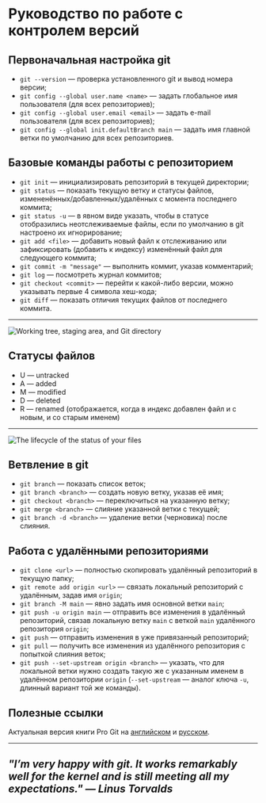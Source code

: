 # Руководство по работе с контролем версий

## Первоначальная настройка git

* `git --version` — проверка установленного git и вывод номера версии;
* `git config --global user.name <name>` — задать глобальное имя пользователя (для всех репозиториев);
* `git config --global user.email <email>` — задать e-mail пользователя (для всех репозиториев);
* `git config --global init.defaultBranch main` — задать имя главной ветки по умолчанию для всех репозиториев.

## Базовые команды работы с репозиторием

* `git init` — инициализировать репозиторий в текущей директории;
* `git status` — показать текущую ветку и статусы файлов, измененённых/добавленных/удалённых с момента последнего коммита;
* `git status -u` — в явном виде указать, чтобы в статусе отобразились неотслеживаемые файлы, если по умолчанию в git настроено их игнорирование;
* `git add <file>` — добавить новый файл к отслеживанию или зафиксировать (добавить к индексу) изменённый файл для следующего коммита;
* `git commit -m "message"` — выполнить коммит, указав комментарий;
* `git log` — посмотреть журнал коммитов;
* `git checkout <commit>` — перейти к какой-либо версии, можно указывать первые 4 символа хеш-кода;
* `git diff` — показать отличия текущих файлов от последнего коммита.

---
![Working tree, staging area, and Git directory](https://git-scm.com/book/en/v2/images/areas.png)

## Статусы файлов
* U — untracked
* A — added
* M — modified
* D — deleted
* R — renamed (отображается, когда в индекс добавлен файл и с новым, и со старым именем)

---
![The lifecycle of the status of your files](https://git-scm.com/book/en/v2/images/lifecycle.png)


## Ветвление в git

* `git branch` — показать список веток;
* `git branch <branch>` — создать новую ветку, указав её имя;
* `git checkout <branch>` — переключиться на указанную ветку;
* `git merge <branch>` — слияние указанной ветки с текущей;
* `git branch -d <branch>` — удаление ветки (черновика) после слияния.


## Работа с удалёнными репозиториями

* `git clone <url>` — полностью скопировать удалённый репозиторий в текущую папку;
* `git remote add origin <url>` — связать локальный репозиторий с удалённым, задав имя `origin`;
* `git branch -M main` — явно задать имя основной ветки `main`;
* `git push -u origin main` — отправить все изменения в удалённый репозиторий, связав локальную ветку `main` с веткой `main` удалённого репозитория `origin`;
* `git push` — отправить изменения в уже привязанный репозиторий;
* `git pull` — получить все изменения из удалённого репозитория с попыткой слияния веток;
* `git push --set-upstream origin <branch>` — указать, что для локальной ветки нужно создать такую же с указанным именем в удалённом репозитории `origin` (`--set-upstream` — аналог ключа `-u`, длинный вариант той же команды).


## Полезные ссылки
Актуальная версия книги Pro Git на [английском](https://git-scm.com/book/en/v2) и [русском](https://git-scm.com/book/ru).

---
_"I’m very happy with git. It works remarkably well for the kernel and is still meeting all my expectations."
— Linus Torvalds_
---

